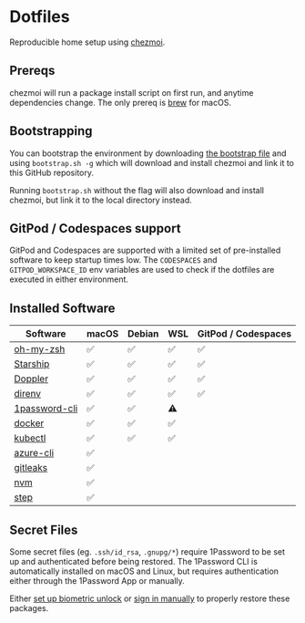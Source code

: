 # Dotfiles

Reproducible home setup using [chezmoi](https://www.chezmoi.io/).

## Prereqs

chezmoi will run a package install script on first run, and anytime dependencies change. The only prereq is [brew](https://brew.sh) for macOS.

## Bootstrapping

You can bootstrap the environment by downloading [the bootstrap file](https://raw.githubusercontent.com/vladzaharia/dotfiles/main/bootstrap.sh) and using `bootstrap.sh -g` which will download and install chezmoi and link it to this GitHub repository. 

Running `bootstrap.sh` without the flag will also download and install chezmoi, but link it to the local directory instead.

## GitPod / Codespaces support

GitPod and Codespaces are supported with a limited set of pre-installed software to keep startup times low. The `CODESPACES` and `GITPOD_WORKSPACE_ID` env variables are used to check if the dotfiles are executed in either environment.

## Installed Software

| Software | macOS | Debian | WSL | GitPod / Codespaces |
|----------|-------|--------|-----|---------------------|
| [oh-my-zsh](https://ohmyz.sh/)| ✅ | ✅| ✅| ✅|
| [Starship](https://starship.rs/) | ✅ | ✅| ✅| ✅|
| [Doppler](https://www.doppler.com/) | ✅ | ✅| ✅| ✅|
| [direnv](https://direnv.net/) | ✅ | ✅| ✅| ✅|
| [1password-cli](https://1password.com/downloads/command-line/) | ✅ | ✅| ⚠️ ||
| [docker](https://www.docker.com/)| ✅ | ✅| ✅||
| [kubectl](https://kubernetes.io/docs/tasks/tools/) | ✅ | ✅| ✅||
| [azure-cli](https://docs.microsoft.com/en-us/cli/azure/) | ✅ | | ||
| [gitleaks](https://github.com/zricethezav/gitleaks)| ✅ | | ||
| [nvm](https://github.com/nvm-sh/nvm)| ✅ | | ||
| [step](https://smallstep.com/docs/step-cli)  | ✅ | | ||

## Secret Files

Some secret files (eg. `.ssh/id_rsa`, `.gnupg/*`) require 1Password to be set up and authenticated before being restored. The 1Password CLI is automatically installed on macOS and Linux, but requires authentication either through the 1Password App or manually.

Either [set up biometric unlock](https://developer.1password.com/docs/cli/get-started#turn-on-biometric-unlock) or [sign in manually](https://developer.1password.com/docs/cli/sign-in-manually) to properly restore these packages.
